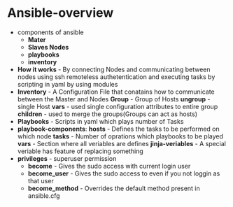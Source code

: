# Ansible-overview
* components of ansible
   * **Mater** 
   * **Slaves Nodes** 
   * **playbooks** 
   * **inventory** 
* **How it works** - By connecting Nodes and communicating between nodes using ssh remoteless authetentication and executing                        tasks by scripting in yaml by using modules 
* **Inventory** - A Configuration File that conatains how to communicate between the Master and Nodes
  **Group** - Group of Hosts
  **ungroup** - single Host
  **vars** - used single configuration attributes to entire group
  **children** - used to merge the groups(Groups can act as hosts)
* **Playbooks** - Scripts in yaml which plays number of Tasks
* **playbook-components**:
  **hosts** - Defines the tasks to be performed on which node
  **tasks** - Number of oprations which playbooks to be played 
  **vars** - Section where all veriables are defines
  **jinja-veriables** - A special veriable has feature of replacing something 
* **privileges** - superuser permission
    * **become** - Gives the sudo access with current login user  
    * **become_user** - Gives the sudo access to even if you not loggin as that user
    * **become_method** - Overrides the default method present in ansible.cfg
    
    
